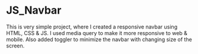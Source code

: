 # JS_Navbar
This is very simple project, where I created a responsive navbar using HTML, CSS &amp; JS. I used media query to make it more responsive to web &amp; mobile. Also added toggler to minimize the navbar with changing size of the screen.
